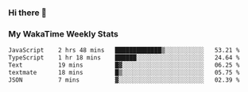### Hi there 👋

<!--
**royschrauwen/royschrauwen** is a ✨ _special_ ✨ repository because its `README.md` (this file) appears on your GitHub profile.

Here are some ideas to get you started:

- 🔭 I’m currently working on ...
- 🌱 I’m currently learning ...
- 👯 I’m looking to collaborate on ...
- 🤔 I’m looking for help with ...
- 💬 Ask me about ...
- 📫 How to reach me: ...
- 😄 Pronouns: ...
- ⚡ Fun fact: ...
-->


### My WakaTime Weekly Stats
<!--START_SECTION:waka-->

```txt
JavaScript    2 hrs 48 mins   █████████████▒░░░░░░░░░░░   53.21 %
TypeScript    1 hr 18 mins    ██████░░░░░░░░░░░░░░░░░░░   24.64 %
Text          19 mins         █▓░░░░░░░░░░░░░░░░░░░░░░░   06.25 %
textmate      18 mins         █▒░░░░░░░░░░░░░░░░░░░░░░░   05.75 %
JSON          7 mins          ▓░░░░░░░░░░░░░░░░░░░░░░░░   02.39 %
```

<!--END_SECTION:waka-->
